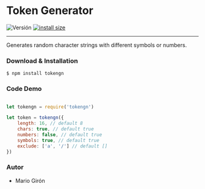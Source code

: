 # Token Generator

![Versión](https://img.shields.io/badge/npm-v2.8.1-blue.svg)
[![install size](https://packagephobia.now.sh/badge?p=@mariogironm/tokengen)](https://packagephobia.now.sh/result?p=@mariogironm/tokengen)


<!-- ![](logo.png) -->


* * *

Generates random character strings with different symbols or numbers. 


### Download & Installation

```shell 
$ npm install tokengn
```

### Code Demo

```javascript 

let tokengn = require('tokengn')

let token = tokengn({
    length: 16, // default 8
    chars: true, // default true
    numbers: false, // default true
    symbols: true, // default true
    exclude: ['a', '/'] // default []
})

```

### Autor

*   Mario Girón
